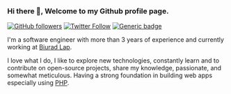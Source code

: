 ### Hi there 👋, Welcome to my Github profile page.

[![GitHub followers](https://img.shields.io/github/followers/divineniiquaye.svg?style=social&label=Follow&maxAge=2592000)](https://github.com/divineniiquaye?tab=followers)
[![Twitter Follow](https://img.shields.io/twitter/follow/SparkleKvng)](https://twitter.com/SparkleKvng)
[![Generic badge](https://img.shields.io/badge/follow%20@legendborn_gh-500+-brightgreen.svg?style=social&logo=instagram)](https://www.instagram.com/legenndborn_gh)

I'm a software engineer with more than 3 years of experience and currently working at [Biurad Lap](https://biurad.com).

I love what I do, I like to explore new technologies, constantly learn and to contribute on open-source projects, share my knowledge, passionate, and somewhat meticulous. Having a strong foundation in building web apps especially using [PHP](https://php.net).
